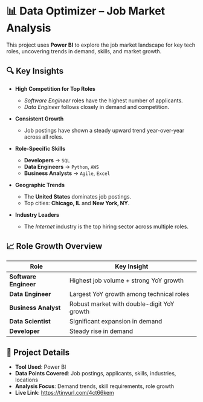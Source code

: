 # 📊 Data Optimizer – Job Market Analysis

This project uses **Power BI** to explore the job market landscape for key tech roles, uncovering trends in demand, skills, and market growth.



## 🔍 Key Insights

- **High Competition for Top Roles**
  - *Software Engineer* roles have the highest number of applicants.
  - *Data Engineer* follows closely in demand and competition.

- **Consistent Growth**
  - Job postings have shown a steady upward trend year-over-year across all roles.

- **Role-Specific Skills**
  - **Developers** → `SQL`
  - **Data Engineers** → `Python`, `AWS`
  - **Business Analysts** → `Agile`, `Excel`

- **Geographic Trends**
  - The **United States** dominates job postings.
  - Top cities: **Chicago, IL** and **New York, NY**.

- **Industry Leaders**
  - The *Internet* industry is the top hiring sector across multiple roles.



## 📈 Role Growth Overview

| Role                | Key Insight |
|---------------------|-------------|
| **Software Engineer** | Highest job volume + strong YoY growth |
| **Data Engineer**     | Largest YoY growth among technical roles |
| **Business Analyst**  | Robust market with double-digit YoY growth |
| **Data Scientist**    | Significant expansion in demand |
| **Developer**         | Steady rise in demand |



## 📂 Project Details
- **Tool Used**: Power BI
- **Data Points Covered**: Job postings, applicants, skills, industries, locations
- **Analysis Focus**: Demand trends, skill requirements, role growth
- **Live Link**: https://tinyurl.com/4ct66kem


